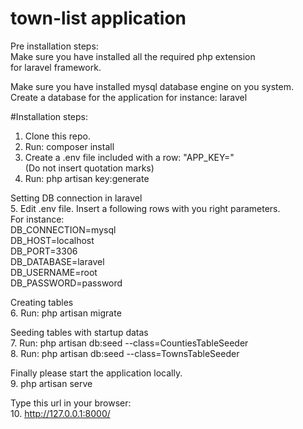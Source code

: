 # town-list application

Pre installation steps:  
Make sure you have installed all the required php extension  
for laravel framework.  
  
Make sure you have installed mysql database engine on you system.  
Create a database for the application for instance: laravel  
  
#Installation steps:  
1. Clone this repo.  
2. Run: composer install  
3. Create a .env file included with a row: "APP_KEY="  
   (Do not insert quotation marks)  
4. Run: php artisan key:generate  
  
Setting DB connection in laravel  
5. Edit .env file. Insert a following rows with you right parameters.  
   For instance:  
   DB_CONNECTION=mysql  
   DB_HOST=localhost  
   DB_PORT=3306  
   DB_DATABASE=laravel  
   DB_USERNAME=root  
   DB_PASSWORD=password  
  
Creating tables  
6. Run: php artisan migrate  
  
Seeding tables with startup datas  
7. Run: php artisan db:seed --class=CountiesTableSeeder  
8. Run: php artisan db:seed --class=TownsTableSeeder  
  
Finally please start the application locally.  
9. php artisan serve  
  
Type this url in your browser:  
10. http://127.0.0.1:8000/  
